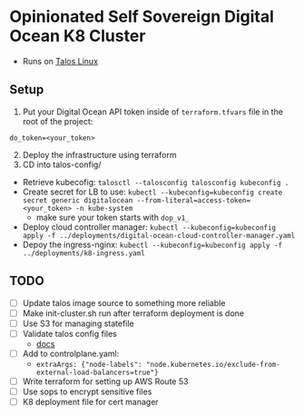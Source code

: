 # Opinionated Self Sovereign Digital Ocean K8 Cluster
* Runs on [Talos Linux](https://www.talos.dev/)

## Setup
1. Put your Digital Ocean API token inside of `terraform.tfvars` file in the root of the project:
```
do_token=<your_token>
```
2. Deploy the infrastructure using terraform
3. CD into talos-config/
  * Retrieve kubecofig: `talosctl --talosconfig talosconfig kubeconfig .`
  * Create secret for LB to use: `kubectl --kubeconfig=kubeconfig create secret generic digitalocean --from-literal=access-token=<your_token> -n kube-system`
      * make sure your token starts with `dop_v1_`
  * Deploy cloud controller manager: `kubectl --kubeconfig=kubeconfig apply -f ../deployments/digital-ocean-cloud-controller-manager.yaml`
  * Depoy the ingress-nginx: `kubectl --kubeconfig=kubeconfig apply -f ../deployments/k8-ingress.yaml`

## TODO
- [ ] Update talos image source to something more reliable
- [ ] Make init-cluster.sh run after terraform deployment is done
- [ ] Use S3 for managing statefile
- [ ] Validate talos config files
  * [docs](https://www.talos.dev/v1.0/talos-guides/install/cloud-platforms/digitalocean/#validate-the-configuration-files)
- [ ] Add to controlplane.yaml:
    * `extraArgs: {"node-labels": "node.kubernetes.io/exclude-from-external-load-balancers=true"}`
- [ ] Write terraform for setting up AWS Route 53
- [ ] Use sops to encrypt sensitive files
- [ ] K8 deployment file for cert manager
